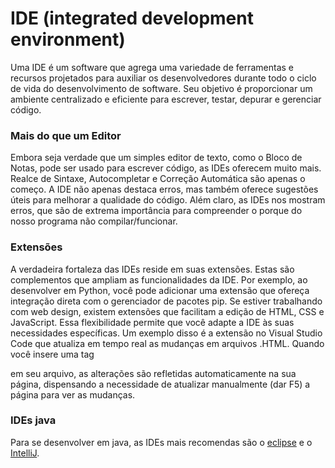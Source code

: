 # IDE (integrated development environment)
Uma IDE é um software que agrega uma variedade de ferramentas e recursos projetados para auxiliar os desenvolvedores durante todo o ciclo de vida do desenvolvimento de software. Seu objetivo é proporcionar um ambiente centralizado e eficiente para escrever, testar, depurar e gerenciar código.

### Mais do que um Editor
Embora seja verdade que um simples editor de texto, como o Bloco de Notas, pode ser usado para escrever código, as IDEs oferecem muito mais. Realce de Sintaxe, Autocompletar e Correção Automática são apenas o começo. A IDE não apenas destaca erros, mas também oferece sugestões úteis para melhorar a qualidade do código.
Além claro, as IDEs nos mostram erros, que são de extrema importância para compreender o porque do nosso programa não compilar/funcionar.

### Extensões
A verdadeira fortaleza das IDEs reside em suas extensões. Estas são complementos que ampliam as funcionalidades da IDE. Por exemplo, ao desenvolver em Python, você pode adicionar uma extensão que ofereça integração direta com o gerenciador de pacotes pip. Se estiver trabalhando com web design, existem extensões que facilitam a edição de HTML, CSS e JavaScript. Essa flexibilidade permite que você adapte a IDE às suas necessidades específicas. Um exemplo disso é a extensão no Visual Studio Code que atualiza em tempo real as mudanças em arquivos .HTML. Quando você insere uma tag <p> em seu arquivo, as alterações são refletidas automaticamente na sua página, dispensando a necessidade de atualizar manualmente (dar F5) a página para ver as mudanças.

### IDEs java
Para se desenvolver em java, as IDEs mais recomendas são o [eclipse](https://www.eclipse.org/) e o [IntelliJ](https://www.jetbrains.com/idea/). 